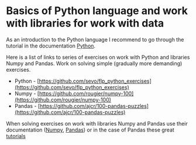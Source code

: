 # Basics of Python language and work with libraries for work with data

As an introduction to the Python language I recommend to go through the tutorial in the documentation [Python](https://docs.python.org/3/tutorial).

Here is a list of links to series of exercises on work with Python and libraries Numpy and Pandas.
Work on solving simple (gradually more demanding) exercises.

* Python - [https://github.com/sevo/flp_python_exercises](https://github.com/sevo/flp_python_exercises)
* Numpy - [https://github.com/rougier/numpy-100](https://github.com/rougier/numpy-100)
* Pandas - [https://github.com/ajcr/100-pandas-puzzles](https://github.com/ajcr/100-pandas-puzzles)

When solving exercises on work with libraries Numpy and Pandas use their documentation ([Numpy](https://docs.scipy.org/doc/numpy/reference/), [Pandas](https://pandas.pydata.org/pandas-docs/version/0.15/index.html)) or in the case of Pandas these great [tutorials ](https://pandas.pydata.org/pandas-docs/version/0.15/tutorials.html)

